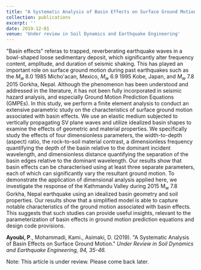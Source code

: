 ```yaml
---
title: "A Systematic Analysis of Basin Effects on Surface Ground Motion"
collection: publications
excerpt: ''
date: 2019-12-01
venue: 'Under review in Soil Dynamics and Earthquake Engineering'
---
```

"Basin effects" referas to trapped, reverberating earthquake waves in a bowl-shaped loose sedimentary deposit, which significantly alter frequency content, amplitude, and duration of seismic shaking. This has played an important role on surface ground motion during past earthquakes such as the $M_w$ 8.0 1985 Micho\'acan, Mexico, $M_w$ 6.9 1995 Kobe, Japan, and $M_w$ 7.8 2015 Gorkha, Nepal. Although the phenomenon has been understood and addressed in the literature, it has not been fully incorporated in seismic hazard analysis, and especially Ground Motion Prediction Equations (GMPEs). In this study, we perform a finite element analysis to conduct an extensive parametric study on the characteristics of surface ground motion associated with basin effects. We use an elastic medium subjected to vertically propagating SV plane waves and utilize idealized basin shapes to examine the effects of geometric and material properties. We specifically study the effects of four dimensionless parameters, the width-to-depth (aspect) ratio, the rock-to-soil material contrast, a dimensionless frequency quantifying the depth of the basin relative to the dominant incident wavelength,  and dimensionless distance quantifying the separation of the basin edges relative to the dominant wavelength. Our results show that basin effects can be characterised using at least three separate parameters, each of which can significantly vary the resultant ground motion. To demonstrate the application of dimensional analysis applied here, we investigate the response of the Kathmandu Valley during 2015 M<sub>w</sub> 7.8  Gorkha, Nepal earthquake using an idealized basin geometry and soil properties. Our results show that a simplified model is able to capture notable characteristics of the ground motion associated with basin effects. This suggests that such studies can provide useful insights, relevant to the parameterization of basin effects in ground motion prediction equations and design code provisions.

<b>Ayoubi, P</b>., Mohammadi, Kami., Asimaki, D. (2019). &quot;A Systematic Analysis of Basin Effects on Surface Ground Motion.&quot; <i> Under Review in Soil Dynamics and Earthquake Engineering, 94, 35-46.</i>

Note: This article is under review. Please come back later. 
